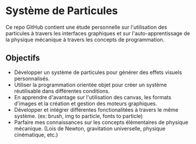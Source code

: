 # Système de Particules

Ce repo GitHub contient une étude personnelle sur l'utilisation des particules à travers les interfaces graphiques et sur l'auto-apprentissage de la physique mécanique à travers les concepts de programmation.

## Objectifs

- Développer un système de particules pour générer des effets visuels personnalisés.
- Utiliser la programmation orientée objet pour créer un système réutilisable dans différentes conditions.
- En apprendre d'avantage sur l'utilisation des canvas, les formats d'images et la création et gestion des moteurs graphiques.
- Développer et intégrer différentes fonctionalitées à travers le même système. (ex: brush, img to particle, fonts to particle)
- Parfaire mes connaissances sur les concepts élémentaires de physique mécanique. (Lois de Newton, gravitation universelle, physique cinématique, etc.)
